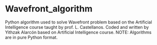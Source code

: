 # Wavefront_algorithm
Python algorithm used to solve Wavefront problem based on the Artificial Intelligence course taught by prof. L. Castellanos. Coded and written by Yithzak Alarcón based on Artificial Intelligence course. NOTE: Algorithms are in pure Python format.
